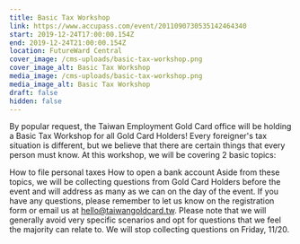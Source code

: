 ```yaml
---
title: Basic Tax Workshop
link: https://www.accupass.com/event/2011090730535142464340
start: 2019-12-24T17:00:00.154Z
end: 2019-12-24T21:00:00.154Z
location: FutureWard Central
cover_image: /cms-uploads/basic-tax-workshop.png
cover_image_alt: Basic Tax Workshop
media_image: /cms-uploads/basic-tax-workshop.png
media_image_alt: Basic Tax Workshop
draft: false
hidden: false
---
```

By popular request, the Taiwan Employment Gold Card office will be holding a Basic Tax Workshop for all Gold Card Holders! Every foreigner's tax situation is different, but we believe that there are certain things that every person must know. At this workshop, we will be covering 2 basic topics:

How to file personal taxes
How to open a bank account 
Aside from these topics, we will be collecting questions from Gold Card Holders before the event and will address as many as we can on the day of the event. If you have any questions, please remember to let us know on the registration form or email us at hello@taiwangoldcard.tw. Please note that we will generally avoid very specific scenarios and opt for questions that we feel the majority can relate to. We will stop collecting questions on Friday, 11/20.
